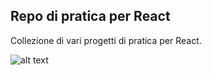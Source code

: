 ## Repo di pratica per React

Collezione di vari progetti di pratica per React.

![alt text](<Registrazione 2024-09-26 111840.gif>)
